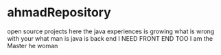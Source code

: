 # ahmadRepository
open source projects here
the java experiences is growing
what is wrong with your
what man is
java is back end I NEED FRONT END TOO
I am the Master he woman
